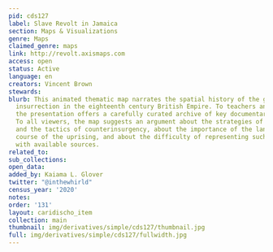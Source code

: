 ```yaml
---
pid: cds127
label: Slave Revolt in Jamaica
section: Maps & Visualizations
genre: Maps
claimed_genre: maps
link: http://revolt.axismaps.com
access: open
status: Active
language: en
creators: Vincent Brown
stewards:
blurb: This animated thematic map narrates the spatial history of the greatest slave
  insurrection in the eighteenth century British Empire. To teachers and researchers,
  the presentation offers a carefully curated archive of key documentary evidence.
  To all viewers, the map suggests an argument about the strategies of the rebels
  and the tactics of counterinsurgency, about the importance of the landscape to the
  course of the uprising, and about the difficulty of representing such events cartographically
  with available sources.
related_to:
sub_collections:
open_data:
added_by: Kaiama L. Glover
twitter: "@inthewhirld"
census_year: '2020'
notes:
order: '131'
layout: caridischo_item
collection: main
thumbnail: img/derivatives/simple/cds127/thumbnail.jpg
full: img/derivatives/simple/cds127/fullwidth.jpg
---
```

